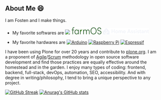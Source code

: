 ## About Me 😄
I am Fosten and I make things.
- My favorite softwares are [<img src="https://raw.githubusercontent.com/plone/plone.org/248d4b0b64cf5e6c0de2390fa1ae13dbc2e27bfb/frontend/src/components/layout/images/logo.svg" width="100" />](https://plone.org)
[<img src="https://raw.githubusercontent.com/farmOS/farmOS.org/refs/heads/main/static/images/farmOS-logo.png" width="100" />](https://farmos.org)
[<img src="https://raw.githubusercontent.com/home-assistant/data.home-assistant/refs/heads/master/static/img/brand/logo-white.svg" width="150" />](https://home-assistant.io)

- My favorite hardwares are <a href="https://arduino.cc"><img src="https://camo.githubusercontent.com/f26ecafc87e3d212f9be5117df3d5be24d75ea9572b623eef9628bdccd1146d3/68747470733a2f2f696d672e736869656c64732e696f2f62616467652f41726475696e6f2d3030393739443f7374796c653d666f722d7468652d6261646765266c6f676f3d41726475696e6f266c6f676f436f6c6f723d7768697465" alt="Arduino" data-canonical-src="https://img.shields.io/badge/Arduino-00979D?style=for-the-badge&amp;logo=Arduino&amp;logoColor=white" style="max-width: 100%;"></a>
<a href="https://raspberrypi.com"><img src="https://camo.githubusercontent.com/0d10ede961aa9c5978495eaec25f7d3bd64bf6d5b034cfec1013997fec64f15f/68747470733a2f2f696d672e736869656c64732e696f2f62616467652f5261737062657272795f50692d4335314134413f7374796c653d666f722d7468652d6261646765266c6f676f3d5261737062657272792d5069" alt="Raspberry Pi" data-canonical-src="https://img.shields.io/badge/Raspberry_Pi-C51A4A?style=for-the-badge&amp;logo=Raspberry-Pi" style="max-width: 100%;"></a>
<a href="https://espressif.com"><img alt="Espressif" src="https://img.shields.io/badge/Espressif-E7352C?style=for-the-badge&amp;logo=espressif;logoColor=#E7352C" style="max-width: 100%;"></a>


I have been using Plone for over 20 years and contribute to [plone.org].
I am a proponent of [Agile]/[Scrum] methodology in open source software development
and find those practices are equally effective around the homestead and in the garden.
I enjoy many types of coding: frontend, backend, full-stack, devOps, automation, SEO, accessibility.
And with degree in writing/philosophy, I tend to bring a unique perspective to any project.

[Raspberry Pi]: https://raspberrypi.com
[Arduino]: https://arduino.cc
[Espressif]: https://espressif.com
[Plone]: https://plone.org
[plone.org]: https://plone.org
[FarmOS]: https://farmos.org
[Home Assistant]: https://home-assistant.io
[Agile]: https://agilealliance.org
[Scrum]: https://scrum.org

[![GitHub Streak](https://github-readme-streak-stats.herokuapp.com?user=fosten&hide_border=true&theme=duskfox)](https://git.io/streak-stats)
[![Anurag's GitHub stats](https://github-readme-stats.vercel.app/api?username=fosten&show_icons=true&hide_border=true&theme=dracula)](https://github.com/anuraghazra/github-readme-stats)
